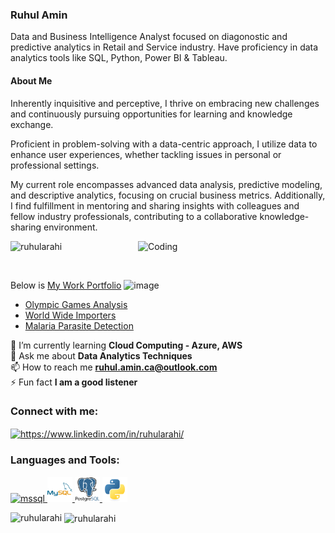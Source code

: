 <h3 align="left">Ruhul Amin</h3>
Data and Business Intelligence Analyst focused on diagonostic and predictive analytics in Retail and Service industry. Have proficiency in data analytics tools like SQL, Python, Power BI & Tableau.
<h4 align="left">About Me</h4>

Inherently inquisitive and perceptive, I thrive on embracing new challenges and continuously pursuing opportunities for learning and knowledge exchange.

Proficient in problem-solving with a data-centric approach, I utilize data to enhance user experiences, whether tackling issues in personal or professional settings.

My current role encompasses advanced data analysis, predictive modeling, and descriptive analytics, focusing on crucial business metrics. Additionally, I find fulfillment in mentoring and sharing insights with colleagues and fellow industry professionals, contributing to a collaborative knowledge-sharing environment.

<img align="right" alt="Coding" width="300" src="https://images.unsplash.com/photo-1498050108023-c5249f4df085?ixlib=rb-4.0.3&ixid=MnwxMjA3fDB8MHxwaG90by1wYWdlfHx8fGVufDB8fHx8&auto=format&fit=crop&w=1172&q=80">

<p align="left"> <img src="https://komarev.com/ghpvc/?username=ruhularahi&label=Profile%20views&color=0e75b6&style=flat" alt="ruhularahi" /> </p>

<p align="left"> <a href="https://twitter.com/" target="blank"><img src="https://img.shields.io/twitter/follow/?logo=twitter&style=for-the-badge" alt="" /></a> </p>

Below is 
[My Work Portfolio](https://github.com/ruhularahi/Portfolio_Projects) ![image](https://user-images.githubusercontent.com/108262435/231363763-a9c6ad73-0012-4fb3-bc81-55a1ee57c46d.png) <br>

- [Olympic Games Analysis](https://github.com/ruhularahi/Portfolio_Projects/tree/main/Olympic%20Games%20Analysis)
- [World Wide Importers](https://github.com/ruhularahi/Portfolio_Projects/tree/main/World%20Wide%20Importers)
- [Malaria Parasite Detection](https://olympus.mygreatlearning.com/eportfolio)

🌱 I’m currently learning **Cloud Computing - Azure, AWS** <br>
💬 Ask me about **Data Analytics Techniques**   <br>
📫 How to reach me **ruhul.amin.ca@outlook.com** <br>
⚡ Fun fact **I am a good listener**

<h3 align="left">Connect with me:</h3>
<p align="left">
<a href="https://linkedin.com/in/https://www.linkedin.com/in/ruhularahi/" target="blank"><img align="center" src="https://raw.githubusercontent.com/rahuldkjain/github-profile-readme-generator/master/src/images/icons/Social/linked-in-alt.svg" alt="https://www.linkedin.com/in/ruhularahi/" height="30" width="40" /></a>
</p>

<h3 align="left">Languages and Tools:</h3>
<p align="left"> <a href="https://www.microsoft.com/en-us/sql-server" target="_blank" rel="noreferrer"> <img src="https://www.svgrepo.com/show/303229/microsoft-sql-server-logo.svg" alt="mssql" width="40" height="40"/> </a> <a href="https://www.mysql.com/" target="_blank" rel="noreferrer"> <img src="https://raw.githubusercontent.com/devicons/devicon/master/icons/mysql/mysql-original-wordmark.svg" alt="mysql" width="40" height="40"/> </a> <a href="https://www.postgresql.org" target="_blank" rel="noreferrer"> <img src="https://raw.githubusercontent.com/devicons/devicon/master/icons/postgresql/postgresql-original-wordmark.svg" alt="postgresql" width="40" height="40"/> </a> <a href="https://www.python.org" target="_blank" rel="noreferrer"> <img src="https://raw.githubusercontent.com/devicons/devicon/master/icons/python/python-original.svg" alt="python" width="40" height="40"/> </a> </p>

<p><img align="left" src="https://github-readme-stats.vercel.app/api/top-langs?username=ruhularahi&show_icons=true&locale=en&layout=compact" alt="ruhularahi" /></p>

<p>&nbsp;<img align="center" src="https://github-readme-stats.vercel.app/api?username=ruhularahi&show_icons=true&locale=en" alt="ruhularahi" /></p>
